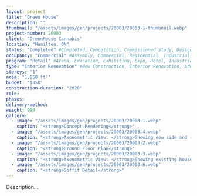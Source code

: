 ```yaml
---
layout: project 
title: "Green House"
description: ""
thumbnail: "/assets/images/gen/projects/20003/20003-1-thumbnail.webp"
project-number: 20003
client: "GreenHouse Cannabis"
location: "Hamilton, ON"
status: "Completed" #Completed, Competition, Commissioned Study, Design Development, Construction, Demolished, Study
occupancy: "Commercial" #Assembly, Commercial, Residential, Industrial, Institutional   
program: "Retail" #Arena, Education, Exhibition, Expo, Hotel, Industrial, Industry, Infrastructure, Landscape, Leisure, Library, Masterplan, Mixed Use, Museum/Gallery, Office, Parking, Pavillion, Publicspace, Religion, Research, Residential, Restaurant/Bar, Retail, Scenography, Services, Theatre
type: "Interior Renovation" #New Construction, Interior Renovation, Addition, Adaptive Reuse
storeys: "1"
area: "1,850 ft²"
budget: "$35K"
construction-duration: "2020"
role: 
phases: 
delivery-method: 
weight: 999
gallery:
  - image: "/assets/images/gen/projects/20003/20003-1.webp"
    caption: "<strong>Concept Rendering</strong>"
  - image: "/assets/images/gen/projects/20003/20003-4.webp"
    caption: "<strong>Axonometric View: </strong>Showing new side and rear additions with flat roof and carport built around existing house."
  - image: "/assets/images/gen/projects/20003/20003-2.webp"
    caption: "<strong>Ground Floor Plan</strong>"
  - image: "/assets/images/gen/projects/20003/20003-3.webp"
    caption: "<strong>Axonometric View: </strong>Showing existing house with hip roof."
  - image: "/assets/images/gen/projects/20003/20003-6.webp"
    caption: "<strong>Soffit Detail</strong>"
---
```


Description...

